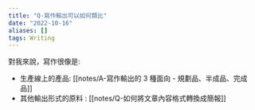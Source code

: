 ```yaml
---
title: "Q-寫作輸出可以如何類比"
date: "2022-10-16"
aliases: []
tags: Writing
---
```


對我來說，寫作很像是: 

- 生產線上的產品: [[notes/A-寫作輸出的 3 種面向 - 規劃品、半成品、完成品]]
- 其他輸出形式的原料 : [[notes/Q-如何將文章內容格式轉換成簡報]]

